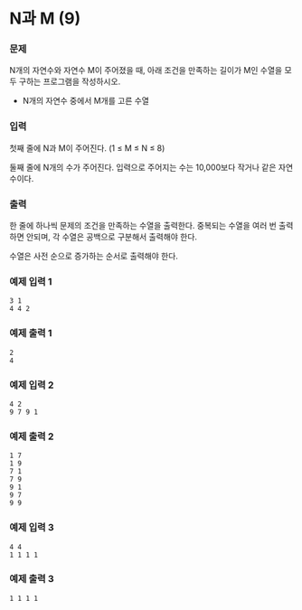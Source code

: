 # N과 M (9)
### 문제 

N개의 자연수와 자연수 M이 주어졌을 때, 아래 조건을 만족하는 길이가 M인 수열을 모두 구하는 프로그램을 작성하시오.

- N개의 자연수 중에서 M개를 고른 수열

### 입력

첫째 줄에 N과 M이 주어진다. (1 ≤ M ≤ N ≤ 8)

둘째 줄에 N개의 수가 주어진다. 입력으로 주어지는 수는 10,000보다 작거나 같은 자연수이다.

### 출력

한 줄에 하나씩 문제의 조건을 만족하는 수열을 출력한다. 중복되는 수열을 여러 번 출력하면 안되며, 각 수열은 공백으로 구분해서 출력해야 한다.

수열은 사전 순으로 증가하는 순서로 출력해야 한다.

### 예제 입력 1

~~~
3 1
4 4 2
~~~

### 예제 출력 1

~~~
2
4
~~~

### 예제 입력 2

~~~
4 2
9 7 9 1
~~~

### 예제 출력 2

~~~
1 7
1 9
7 1
7 9
9 1
9 7
9 9
~~~

### 예제 입력 3

~~~
4 4
1 1 1 1
~~~

### 예제 출력 3

~~~
1 1 1 1
~~~